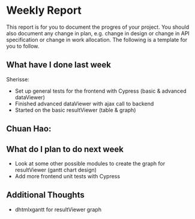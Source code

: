 # Weekly Report

This report is for you to document the progres of your project. You should also document any change in plan, e.g. change in design or change in API specification or change in work allocation. The following is a template for you to follow.

## What have I done last week

Sherisse:
- Set up general tests for the frontend with Cypress (basic & advanced dataViewer)
- Finished advanced dataViewer with ajax call to backend
- Started on the basic resultViewer (table & graph)

Chuan Hao:  
- 

## What do I plan to do next week

- Look at some other possible modules to create the graph for resultViewer (gantt chart design)
- Add more frontend unit tests with Cypress

## Additional Thoughts
- dhtmlxgantt for resultViewer graph